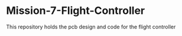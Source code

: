 # Mission-7-Flight-Controller
This repository holds the pcb design and code for the flight controller
